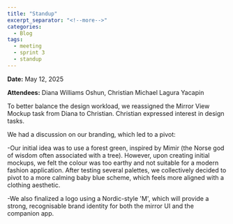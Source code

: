 ```yaml
---
title: "Standup"
excerpt_separator: "<!--more-->"
categories:
  - Blog
tags:
  - meeting
  - sprint 3
  - standup
---
```


**Date:** May 12, 2025
<!--more-->
**Attendees:** Diana Williams Oshun, Christian Michael Lagura Yacapin
<!--more-->
To better balance the design workload, we reassigned the Mirror View Mockup task from Diana to Christian. Christian expressed interest in design tasks.
<!--more-->
We had a discussion on our branding, which led to a pivot:
<!--more-->
-Our initial idea was to use a forest green, inspired by Mimir (the Norse god of wisdom often associated with a tree). However, upon creating initial mockups, we felt the colour was too earthy and not suitable for a modern fashion application. After testing several palettes, we collectively decided to pivot to a more calming baby blue scheme, which feels more aligned with a clothing aesthetic.

-We also finalized a logo using a Nordic-style 'M', which will provide a strong, recognisable brand identity for both the mirror UI and the companion app.

